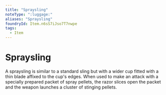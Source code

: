 ```yaml
---
title: "Spraysling"
noteType: ":luggage:"
aliases: "Spraysling"
foundryId: Item.n6sS7iJso7T7nwpe
tags:
  - Item
---
```


# Spraysling

A spraysling is similar to a standard sling but with a wider cup fitted with a thin blade affixed to the cup's edges. When used to make an attack with a specially prepared packet of spray pellets, the razor slices open the packet and the weapon launches a cluster of stinging pellets.
